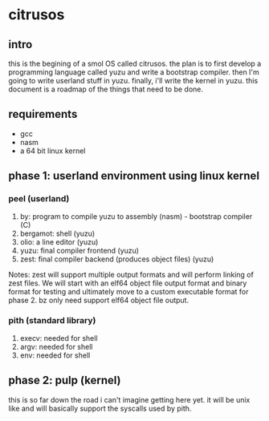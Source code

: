 # citrusos

## intro

this is the begining of a smol OS called citrusos. the plan is to first develop a programming language called yuzu and write a bootstrap compiler. then I'm going to write userland stuff in yuzu. finally, i'll write the kernel in yuzu. this document is a roadmap of the things that need to be done.

## requirements

* gcc
* nasm
* a 64 bit linux kernel

## phase 1: userland environment using linux kernel

### peel (userland)

1. by: program to compile yuzu to assembly (nasm) - bootstrap compiler (C)
2. bergamot: shell (yuzu)
3. olio: a line editor (yuzu)
4. yuzu: final compiler frontend (yuzu)
5. zest: final compiler backend (produces object files) (yuzu)

Notes: zest will support multiple output formats and will perform linking of zest files. We will start with
an elf64 object file output format and binary format for testing and ultimately move to a custom executable format
for phase 2. bz only need support elf64 object file output.

### pith (standard library)

1. execv: needed for shell
2. argv: needed for shell
3. env: needed for shell

## phase 2: pulp (kernel)

this is so far down the road i can't imagine getting here yet. it will be unix like and will basically support the syscalls used by pith.
